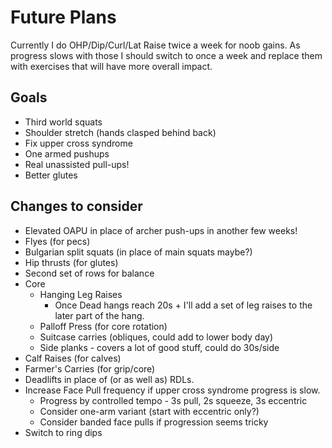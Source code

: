 # Future Plans

Currently I do OHP/Dip/Curl/Lat Raise twice a week for noob gains. As
progress slows with those I should switch to once a week and replace them
with exercises that will have more overall impact.

## Goals

- Third world squats
- Shoulder stretch (hands clasped behind back)
- Fix upper cross syndrome
- One armed pushups
- Real unassisted pull-ups!
- Better glutes

## Changes to consider

- Elevated OAPU in place of archer push-ups in another few weeks!
- Flyes (for pecs)
- Bulgarian split squats (in place of main squats maybe?)
- Hip thrusts (for glutes)
- Second set of rows for balance
- Core
    - Hanging Leg Raises
        - Once Dead hangs reach 20s + I'll add a set of leg raises to the later part of the hang.
    - Palloff Press (for core rotation)
    - Suitcase carries (obliques, could add to lower body day)
    - Side planks - covers a lot of good stuff, could do 30s/side
- Calf Raises (for calves)
- Farmer's Carries (for grip/core)
- Deadlifts in place of (or as well as) RDLs.
- Increase Face Pull frequency if upper cross syndrome progress is slow.
    - Progress by controlled tempo - 3s pull, 2s squeeze, 3s eccentric
    - Consider one-arm variant (start with eccentric only?)
    - Consider banded face pulls if progression seems tricky
- Switch to ring dips
